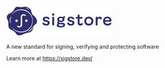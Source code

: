 ![Sigstore logo](https://raw.githubusercontent.com/sigstore/sigstore-website/main/assets/icons/logo.svg)

A new standard for signing, verifying and protecting software

Learn more at https://sigstore.dev/
